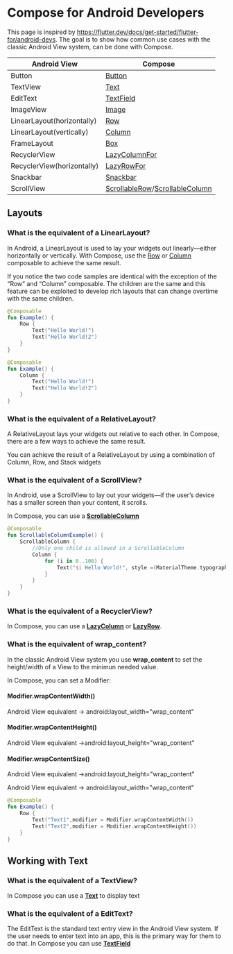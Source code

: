 # Compose for Android Developers
This page is inspired by https://flutter.dev/docs/get-started/flutter-for/android-devs. 
The goal is to show how common use cases with the classic Android View system, can be done with Compose.

| Android View                                    | Compose  |
| ----------------------------------------- | ------------------------------------ |
| Button  		    | [Button](../material/button.md)  |
| TextView  		    | [Text](../foundation/text.md)  |
| EditText  		    | [TextField](../material/textfield.md)  |
| ImageView  		    | [Image](../foundation/image.md)  |
| LinearLayout(horizontally)  		    | [Row](../layout/row.md)  |
| LinearLayout(vertically)  		    | [Column](../layout/column.md)  |
| FrameLayout  		    | [Box](../layout/box.md)  |
| RecyclerView  		    | [LazyColumnFor](../foundation/lazycolumn.md)  |
| RecyclerView(horizontally)  		    | [LazyRowFor](../foundation/lazyrow.md)  |
| Snackbar  		    | [Snackbar](../material/snackbar.md)  |
| ScrollView  		    | [ScrollableRow](../foundation/scrollablerow.md)/[ScrollableColumn](../foundation/scrollablecolumn.md)  |


## Layouts
### What is the equivalent of a LinearLayout?

In Android, a LinearLayout is used to lay your widgets out linearly—either horizontally or vertically. With Compose, use the [Row](https://foso.github.io/Jetpack-Compose-Playground/layout/row/) or [Column](https://foso.github.io/Jetpack-Compose-Playground/layout/column/) composable to achieve the same result.

If you notice the two code samples are identical with the exception of the “Row” and “Column” composable. The children are the same and this feature can be exploited to develop rich layouts that can change overtime with the same children.

```kotlin
@Composable
fun Example() {
    Row {
        Text("Hello World!")
        Text("Hello World!2")
    }
}
```

```kotlin
@Composable
fun Example() {
    Column {
        Text("Hello World!")
        Text("Hello World!2")
    }
}

``` 


### What is the equivalent of a RelativeLayout?
A RelativeLayout lays your widgets out relative to each other. In Compose, there are a few ways to achieve the same result.

You can achieve the result of a RelativeLayout by using a combination of Column, Row, and Stack widgets

### What is the equivalent of a ScrollView?

In Android, use a ScrollView to lay out your widgets—if the user’s device has a smaller screen than your content, it scrolls.

In Compose, you can use a **[ScrollableColumn](https://foso.github.io/Jetpack-Compose-Playground/foundation/scrollablecolumn/)**

```kotlin
@Composable
fun ScrollableColumnExample() {
    ScrollableColumn {
        //Only one child is allowed in a ScrollableColumn
        Column {
            for (i in 0..100) {
                Text("$i Hello World!", style =(MaterialTheme.typography()).body1)
            }
        }
    }
}
```

### What is the equivalent of a RecyclerView?
In Compose, you can use a **[LazyColumn](https://foso.github.io/Jetpack-Compose-Playground/foundation/lazycolumn/)** or **[LazyRow](https://foso.github.io/Jetpack-Compose-Playground/foundation/lazyrow/)**.


### What is the equivalent of wrap_content?

In the classic Android View system you use **wrap_content** to set the height/width of a View to the minimun needed value.  

In Compose, you can set a Modifier:

#### Modifier.wrapContentWidth()
Android View equivalent -> android:layout_width="wrap_content"

#### Modifier.wrapContentHeight()
Android View equivalent ->android:layout_height="wrap_content"

#### Modifier.wrapContentSize()
Android View equivalent ->android:layout_height="wrap_content"

Android View equivalent -> android:layout_width="wrap_content"

```kotlin
@Composable
fun Example() {
    Row {
        Text("Text1",modifier = Modifier.wrapContentWidth())
        Text("Text2",modifier = Modifier.wrapContentHeight())
    }
}
```

## Working with Text

### What is the equivalent of a TextView?
In Compose you can use a **[Text](https://foso.github.io/Jetpack-Compose-Playground/foundation/text/)** to display text

### What is the equivalent of a EditText?
The EditText is the standard text entry view in the Android View system. If the user needs to enter text into an app, this is the primary way for them to do that. 
In Compose you can use **[TextField](https://foso.github.io/Jetpack-Compose-Playground/material/textfield/)**
